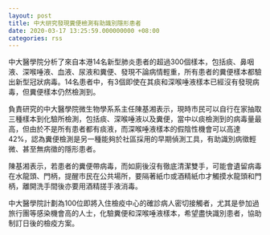 ```yaml
---
layout: post
title: 中大研究發現糞便檢測有助識別隱形患者
date: 2020-03-17 13:25:59.000000000 +08:00
categories: rss
---
```


中大醫學院分析了來自本港14名新型肺炎患者的超過300個樣本，包括痰、鼻咽液、深喉唾液、血液、尿液和糞便、發現不論病情輕重，所有患者的糞便樣本都驗出新型冠狀病毒。14名患者中，有3個即使在其痰和深喉唾液樣本已經沒有發現病毒，但糞便樣本仍然檢測到。

負責研究的中大醫學院微生物學系系主任陳基湘表示，現時市民可以自行在家抽取三種樣本到化驗所檢測，包括痰、深喉唾液以及糞便，當中以痰檢測到的病毒量最高，但由於不是所有患者都有痰液，而深喉唾液樣本的假陰性機會可以高達42%，認為糞便檢測是另一種能夠於社區採用的早期偵測工具，有助識別病徵輕微、甚至無病徵的隱形患者。

陳基湘表示，若患者的糞便帶病毒，而如廁後沒有徹底清潔雙手，可能會遺留病毒在水龍頭、門柄，提醒市民在公共場所，要隔著紙巾或酒精紙巾才觸摸水龍頭和門柄，離開洗手間後亦要用酒精搓手液消毒。

中大醫學院計劃為100位即將入住檢疫中心的確診病人密切接觸者，尤其是參加過旅行團等感染機會高的人士，化驗糞便和深喉唾液樣本，希望盡快識別患者，協助制訂日後的檢疫方案。
